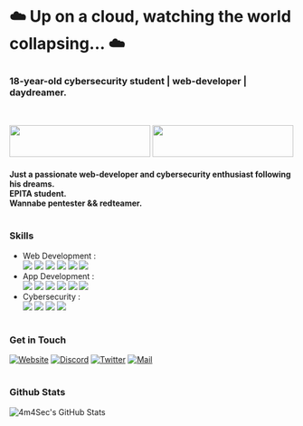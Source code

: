 <!-- Header -->
#
# <p> ☁️ Up on a cloud, watching the world collapsing... ☁️ </p>

### 18-year-old cybersecurity student | web-developer | daydreamer.
<br>

<!-- Badge -->
<a href="https://tryhackme.com/p/dawnl3ss"><img src="https://tryhackme-badges.s3.amazonaws.com/dawnl3ss.png" width="249" height="56"></a>
<a href="https://app.hackthebox.com/profile/1321357"><img src="https://github.com/dawnl3ss/dawnl3ss/blob/main/hackthebox.png" width="249" height="56"></a>

<!-- Introduction -->
#### Just a passionate web-developer and cybersecurity enthusiast following his dreams. <br> EPITA student. <br> Wannabe pentester && redteamer.

<!-- Skills -->
# <h3> Skills </h3>
- Web Development :<br>
    <img src="https://img.shields.io/badge/-HTML-000?style=for-the-badge&logo=html5&logoColor=9fef00&color=343c41">
    <img src="https://img.shields.io/badge/-CSS-000?style=for-the-badge&logo=css3&logoColor=9fef00&color=343c41">
    <img src="https://img.shields.io/badge/-Javascript-000?style=for-the-badge&logo=javascript&logoColor=9fef00&color=343c41">
    <img src="https://img.shields.io/badge/-PHP-000?style=for-the-badge&logo=php&logoColor=9fef00&color=343c41">
    <img src="https://img.shields.io/badge/-SQL-000?style=for-the-badge&logo=mysql&logoColor=9fef00&color=343c41">
    <img src="https://img.shields.io/badge/-Ruby-000?style=for-the-badge&logo=ruby&logoColor=9fef00&color=343c41">
- App Development :<br>
    <img src="https://img.shields.io/badge/-C-000?style=for-the-badge&logo=c&logoColor=9fef00&color=343c41">
    <img src="https://img.shields.io/badge/-C++-000?style=for-the-badge&logo=cplusplus&logoColor=9fef00&color=343c41">
    <img src="https://img.shields.io/badge/-CS-000?style=for-the-badge&logo=csharp&logoColor=9fef00&color=343c41">
    <img src="https://img.shields.io/badge/-Python-000?style=for-the-badge&logo=python&logoColor=9fef00&color=343c41">
    <img src="https://img.shields.io/badge/-SQL-000?style=for-the-badge&logo=mysql&logoColor=9fef00&color=343c41">
    <img src="https://img.shields.io/badge/-Perl-000?style=for-the-badge&logo=perl&logoColor=9fef00&color=343c41">
- Cybersecurity :<br>
    <img src="https://img.shields.io/badge/-WebApp Security-000?style=for-the-badge&logo=googlechrome&logoColor=9fef00&color=343c41">
    <img src="https://img.shields.io/badge/-System Security-000?style=for-the-badge&logo=linux&logoColor=9fef00&color=343c41">
    <img src="https://img.shields.io/badge/-Active Directory-000?style=for-the-badge&logo=windows&logoColor=9fef00&color=343c41">
    <img src="https://img.shields.io/badge/-OSINT-000?style=for-the-badge&logo=wikidata&logoColor=9fef00&color=343c41">

<!-- Contact Me -->
# <h3> Get in Touch </a>
[![Website](https://img.shields.io/badge/-Webiste-000?style=for-the-badge&logo=webpack&logoColor=9fef00&color=343c41)](https://dawnl3ss.me/)
[![Discord](https://img.shields.io/badge/-Discord-000?style=for-the-badge&logo=discord&logoColor=9fef00&color=343c41)](https://discordapp.com/users/358529816145821696)
[![Twitter](https://img.shields.io/badge/-Twitter-000?style=for-the-badge&logo=twitter&logoColor=9fef00&color=343c41)](https://twitter.com/_dawnl3ss)
[![Mail](https://img.shields.io/badge/-Mail%20Me-000?style=for-the-badge&logo=gmail&logoColor=9fef00&color=343c41)](mailto:dawnl3ss@gmail.com)

# <h3> Github Stats </a>
<!-- GitHub Stats -->
![4m4Sec's GitHub Stats](https://github-readme-stats.vercel.app/api?username=dawnl3ss&show_icons=true&count_private=true&theme=dark)

